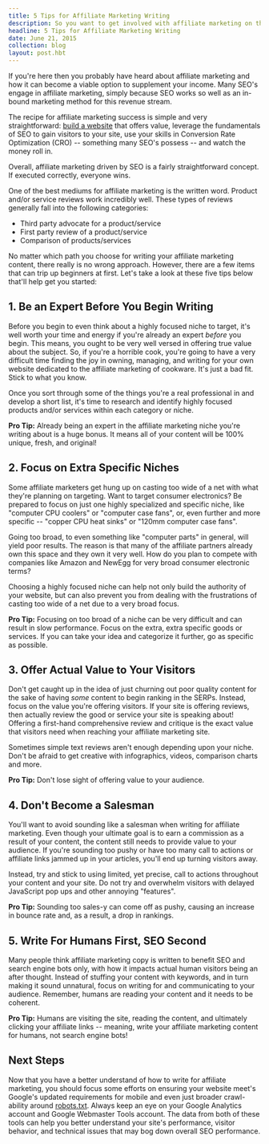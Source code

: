 ```yaml
---
title: 5 Tips for Affiliate Marketing Writing
description: So you want to get involved with affiliate marketing on the web? Check out these tips to help you write quality content.
headline: 5 Tips for Affiliate Marketing Writing
date: June 21, 2015
collection: blog
layout: post.hbt
---
```


If you're here then you probably have heard about affiliate marketing and how it can become a viable option to supplement your income. Many SEO's engage in affiliate marketing, simply because SEO works so well as an in-bound marketing method for this revenue stream.

The recipe for affiliate marketing success is simple and very straightforward: [build a website](/development/2015/01/31/bootstrap-pros-cons/) that offers value, leverage the fundamentals of SEO to gain visitors to your site, use your skills in Conversion Rate Optimization (CRO) -- something many SEO's possess -- and watch the money roll in.

Overall, affiliate marketing driven by SEO is a fairly straightforward concept. If executed correctly, everyone wins.

One of the best mediums for affiliate marketing is the written word. Product and/or service reviews work incredibly well. These types of reviews generally fall into the following categories:

- Third party advocate for a product/service
- First party review of a product/service
- Comparison of products/services

No matter which path you choose for writing your affiliate marketing content, there really is no wrong approach. However, there are a few items that can trip up beginners at first. Let's take a look at these five tips below that'll help get you started:

## 1. Be an Expert Before You Begin Writing

Before you begin to even think about a highly focused niche to target, it's well worth your time and energy if you're already an expert *before* you begin. This means, you ought to be very well versed in offering true value about the subject. So, if you're a horrible cook, you're going to have a very difficult time finding the joy in owning, managing, and writing for your own website dedicated to the affiliate marketing of cookware. It's just a bad fit. Stick to what you know.

Once you sort through some of the things you're a real professional in and develop a short list, it's time to research and identify highly focused products and/or services within each category or niche.

**Pro Tip:** Already being an expert in the affiliate marketing niche you're writing about is a huge bonus. It means all of your content will be 100% unique, fresh, and original!

## 2. Focus on Extra Specific Niches

Some affiliate marketers get hung up on casting too wide of a net with what they're planning on targeting. Want to target consumer electronics? Be prepared to focus on just one highly specialized and specific niche, like "computer CPU coolers" or "computer case fans", or, even further and more specific -- "copper CPU heat sinks" or "120mm computer case fans".

Going too broad, to even something like "computer parts" in general, will yield poor results. The reason is that many of the affiliate partners already own this space and they own it very well. How do you plan to compete with companies like Amazon and NewEgg for very broad consumer electronic terms?

Choosing a highly focused niche can help not only build the authority of your website, but can also prevent you from dealing with the frustrations of casting too wide of a net due to a very broad focus.

**Pro Tip:** Focusing on too broad of a niche can be very difficult and can result in slow performance. Focus on the extra, extra specific goods or services. If you can take your idea and categorize it further, go as specific as possible.

## 3. Offer Actual Value to Your Visitors

Don't get caught up in the idea of just churning out poor quality content for the sake of having *some* content to begin ranking in the SERPs. Instead, focus on the value you're offering visitors. If your site is offering reviews, then actually review the good or service your site is speaking about! Offering a first-hand comprehensive review and critique is the exact value that visitors need when reaching your affiliate marketing site.

Sometimes simple text reviews aren't enough depending upon your niche. Don't be afraid to get creative with infographics, videos, comparison charts and more.

**Pro Tip:** Don't lose sight of offering value to your audience.

## 4. Don't Become a Salesman

You'll want to avoid sounding like a salesman when writing for affiliate marketing. Even though your ultimate goal is to earn a commission as a result of your content, the content still needs to provide value to your audience. If you're sounding too pushy or have too many call to actions or affiliate links jammed up in your articles, you'll end up turning visitors away.

Instead, try and stick to using limited, yet precise, call to actions throughout your content and your site. Do not try and overwhelm visitors with delayed JavaScript pop ups and other annoying "features".

**Pro Tip:** Sounding too sales-y can come off as pushy, causing an increase in bounce rate and, as a result, a drop in rankings.

## 5. Write For Humans First, SEO Second

Many people think affiliate marketing copy is written to benefit SEO and search engine bots only, with how it impacts actual human visitors being an after thought. Instead of stuffing your content with keywords, and in turn making it sound unnatural, focus on writing for and communicating to your audience. Remember, humans are reading your content and it needs to be coherent.

**Pro Tip:** Humans are visiting the site, reading the content, and ultimately clicking your affiliate links -- meaning, write your affiliate marketing content for humans, not search engine bots!

## Next Steps

Now that you have a better understand of how to write for affiliate marketing, you should focus some efforts on ensuring your website meet's Google's updated requirements for mobile and even just broader crawl-ability around [robots.txt](/seo/2015/01/02/how-to-follow-googles-updated-webmaster-guidelines-with-your-cms/). Always keep an eye on your Google Analytics account and Google Webmaster Tools account. The data from both of these tools can help you better understand your site's performance, visitor behavior, and technical issues that may bog down overall SEO performance.
